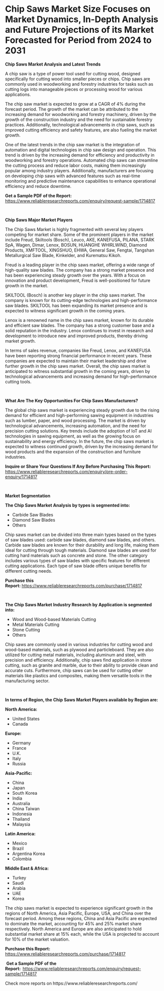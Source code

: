 <p><h1>Chip Saws Market Size Focuses on Market Dynamics, In-Depth Analysis and Future Projections of its Market Forecasted for Period from 2024 to 2031</h1></p><p><strong>Chip Saws Market Analysis and Latest Trends</strong></p>
<p><p>A chip saw is a type of power tool used for cutting wood, designed specifically for cutting wood into smaller pieces or chips. Chip saws are commonly used in woodworking and forestry industries for tasks such as cutting logs into manageable pieces or processing wood for various applications.</p><p>The chip saw market is expected to grow at a CAGR of 4% during the forecast period. The growth of the market can be attributed to the increasing demand for woodworking and forestry machinery, driven by the growth of the construction industry and the need for sustainable forestry practices. Additionally, technological advancements in chip saws, such as improved cutting efficiency and safety features, are also fueling the market growth.</p><p>One of the latest trends in the chip saw market is the integration of automation and digital technologies in chip saw design and operation. This trend is driven by the increasing demand for efficiency and productivity in woodworking and forestry operations. Automated chip saws can streamline the cutting process and reduce labor costs, making them increasingly popular among industry players. Additionally, manufacturers are focusing on developing chip saws with advanced features such as real-time monitoring and predictive maintenance capabilities to enhance operational efficiency and reduce downtime.</p></p>
<p><strong>Get a Sample PDF of the Report:&nbsp;</strong> <a href="https://www.reliableresearchreports.com/enquiry/request-sample/1714817">https://www.reliableresearchreports.com/enquiry/request-sample/1714817</a></p>
<p>&nbsp;</p>
<p><strong>Chip Saws Major Market Players</strong></p>
<p><p>The Chip Saws Market is highly fragmented with several key players competing for market share. Some of the prominent players in the market include Freud, Skiltools (Bosch), Leuco, AKE, KANEFUSA, PILANA, STARK SpA, Wagen, Dimar, Lenox, BOSUN, HUANGHE WHIRLWIND, Diamond Products, XMFTOOL, XINGSHUO, EHWA, General Saw, Fengtai, Tangshan Metallurgical Saw Blade, Kinkelder, and Kurematsu Kikoh.</p><p>Freud is a leading player in the chip saws market, offering a wide range of high-quality saw blades. The company has a strong market presence and has been experiencing steady growth over the years. With a focus on innovation and product development, Freud is well-positioned for future growth in the market.</p><p>SKILTOOL (Bosch) is another key player in the chip saws market. The company is known for its cutting-edge technologies and high-performance saw blades. SKILTOOL has been expanding its market presence and is expected to witness significant growth in the coming years.</p><p>Lenox is a renowned name in the chip saws market, known for its durable and efficient saw blades. The company has a strong customer base and a solid reputation in the industry. Lenox continues to invest in research and development to introduce new and improved products, thereby driving market growth.</p><p>In terms of sales revenue, companies like Freud, Lenox, and KANEFUSA have been reporting strong financial performance in recent years. These companies are expected to maintain their market leadership and drive further growth in the chip saws market. Overall, the chip saws market is anticipated to witness substantial growth in the coming years, driven by technological advancements and increasing demand for high-performance cutting tools.</p></p>
<p>&nbsp;</p>
<p><strong>What Are The Key Opportunities For Chip Saws Manufacturers?</strong></p>
<p><p>The global chip saws market is experiencing steady growth due to the rising demand for efficient and high-performing sawing equipment in industries such as lumber, paper, and wood processing. The market is driven by technological advancements, increasing automation, and the need for precision cutting solutions. Key trends include the adoption of IoT and AI technologies in sawing equipment, as well as the growing focus on sustainability and energy efficiency. In the future, the chip saws market is expected to witness continued growth, driven by the increasing demand for wood products and the expansion of the construction and furniture industries.</p></p>
<p><strong>Inquire or Share Your Questions If Any Before Purchasing This Report:</strong> <a href="https://www.reliableresearchreports.com/enquiry/pre-order-enquiry/1714817">https://www.reliableresearchreports.com/enquiry/pre-order-enquiry/1714817</a></p>
<p>&nbsp;</p>
<p><strong>Market Segmentation</strong></p>
<p><strong>The Chip Saws Market Analysis by types is segmented into:</strong></p>
<p><ul><li>Carbide Saw Blades</li><li>Diamond Saw Blades</li><li>Others</li></ul></p>
<p><p>Chip saws market can be divided into three main types based on the types of saw blades used: carbide saw blades, diamond saw blades, and others. Carbide saw blades are known for their durability and long life, making them ideal for cutting through tough materials. Diamond saw blades are used for cutting hard materials such as concrete and stone. The other category includes various types of saw blades with specific features for different cutting applications. Each type of saw blade offers unique benefits for different cutting needs.</p></p>
<p><strong>Purchase this Report:&nbsp;</strong><a href="https://www.reliableresearchreports.com/purchase/1714817">https://www.reliableresearchreports.com/purchase/1714817</a></p>
<p>&nbsp;</p>
<p><strong>The Chip Saws Market Industry Research by Application is segmented into:</strong></p>
<p><ul><li>Wood and Wood-based Materials Cutting</li><li>Metal Materials Cutting</li><li>Stone Cutting</li><li>Others</li></ul></p>
<p><p>Chip saws are commonly used in various industries for cutting wood and wood-based materials, such as plywood and particleboard. They are also utilized for cutting metal materials, including aluminum and steel, with precision and efficiency. Additionally, chip saws find application in stone cutting, such as granite and marble, due to their ability to provide clean and accurate cuts. Furthermore, chip saws can be used for cutting other materials like plastics and composites, making them versatile tools in the manufacturing sector.</p></p>
<p>&nbsp;</p>
<p><strong>In terms of Region, the Chip Saws Market Players available by Region are:</strong></p>
<p>
    <p> <strong> North America: </strong>
        <ul>
            <li>United States</li>
            <li>Canada</li>
        </ul>
        </p> 
    <p> <strong> Europe: </strong>
        <ul>
            <li>Germany</li>
            <li>France</li>
            <li>U.K.</li>
            <li>Italy</li>
            <li>Russia</li>
        </ul>
        </p> 
    <p> <strong> Asia-Pacific: </strong>
        <ul>
            <li>China</li>
            <li>Japan</li>
            <li>South Korea</li>
            <li>India</li>
            <li>Australia</li>
            <li>China Taiwan</li>
            <li>Indonesia</li>
            <li>Thailand</li>
            <li>Malaysia</li>
        </ul>
        </p> 
    <p> <strong> Latin America: </strong>
        <ul>
            <li>Mexico</li>
            <li>Brazil</li>
            <li>Argentina Korea</li>
            <li>Colombia</li>
        </ul>
        </p> 
    <p> <strong> Middle East & Africa: </strong>
        <ul>
            <li>Turkey</li>
            <li>Saudi</li>
            <li>Arabia</li>
            <li>UAE</li>
            <li>Korea</li>
        </ul>
    </p>
    </p>
<p><p>The chip saws market is expected to experience significant growth in the regions of North America, Asia Pacific, Europe, USA, and China over the forecast period. Among these regions, China and Asia Pacific are expected to dominate the market, accounting for 45% and 25% market share respectively. North America and Europe are also anticipated to hold substantial market share at 15% each, while the USA is projected to account for 10% of the market valuation.</p></p>
<p><strong>Purchase this Report: </strong><a href="https://www.reliableresearchreports.com/purchase/1714817">https://www.reliableresearchreports.com/purchase/1714817</a></p>
<p>&nbsp;<strong>Get a Sample PDF of the Report:&nbsp;&nbsp;</strong><a href="https://www.reliableresearchreports.com/enquiry/request-sample/1714817">https://www.reliableresearchreports.com/enquiry/request-sample/1714817</a></p>
<p><strong></strong></p>
<p>Check more reports on https://www.reliableresearchreports.com/</p>